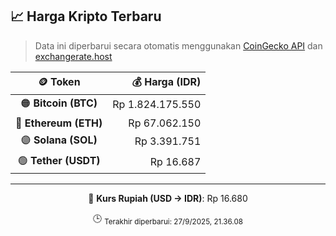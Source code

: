

<!-- HARGA_KRIPTO -->
## 📈 Harga Kripto Terbaru

> Data ini diperbarui secara otomatis menggunakan [CoinGecko API](https://www.coingecko.com/) dan [exchangerate.host](https://exchangerate.host/)

<div align="center">

| 🪙 Token | 💰 Harga (IDR) |
|:------:|---------------:|
| 🟠 **Bitcoin (BTC)**   | Rp 1.824.175.550 |
| 🔵 **Ethereum (ETH)**  | Rp 67.062.150 |
| 🟣 **Solana (SOL)**    | Rp 3.391.751 |
| 🟢 **Tether (USDT)**   | Rp 16.687 |

---

💱 **Kurs Rupiah (USD → IDR)**: Rp 16.680

🕒 <sub>Terakhir diperbarui: 27/9/2025, 21.36.08</sub>

</div>
<!-- /HARGA_KRIPTO -->